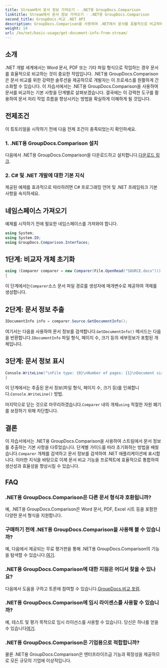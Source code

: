 ```yaml
---
title: Stream에서 문서 정보 가져오기 - .NET용 GroupDocs.Comparison
linktitle: Stream에서 문서 정보 가져오기 - .NET용 GroupDocs.Comparison
second_title: GroupDocs.비교 .NET API
description: GroupDocs.Comparison을 사용하여 .NET에서 문서를 효율적으로 비교하여 문서 처리 워크플로를 원활하게 향상시키는 방법을 알아보세요.
weight: 14
url: /ko/net/basic-usage/get-document-info-from-stream/
---
```

## 소개
.NET 개발 세계에서는 Word 문서, PDF 또는 기타 파일 형식으로 작업하는 경우 문서를 효율적으로 비교하는 것이 중요한 작업입니다. .NET용 GroupDocs.Comparison은 문서 비교를 위한 강력한 솔루션을 제공하므로 개발자는 이 프로세스를 원활하게 간소화할 수 있습니다. 이 자습서에서는 .NET용 GroupDocs.Comparison을 사용하여 문서를 비교하는 기본 사항을 단계별로 살펴보겠습니다. 결국에는 이 강력한 도구를 활용하여 문서 처리 작업 흐름을 향상시키는 방법을 확실하게 이해하게 될 것입니다.
## 전제조건
이 튜토리얼을 시작하기 전에 다음 전제 조건이 충족되었는지 확인하세요.
### 1. .NET용 GroupDocs.Comparison 설치
 다음에서 .NET용 GroupDocs.Comparison을 다운로드하고 설치합니다.[다운로드 링크](https://releases.groupdocs.com/comparison/net/).
### 2. C# 및 .NET 개발에 대한 기본 지식
제공된 예제를 효과적으로 따라하려면 C# 프로그래밍 언어 및 .NET 프레임워크 기본 사항을 숙지하세요.

## 네임스페이스 가져오기
예제를 시작하기 전에 필요한 네임스페이스를 가져와야 합니다.
```csharp
using System;
using System.IO;
using GroupDocs.Comparison.Interfaces;
```

## 1단계: 비교자 개체 초기화
```csharp
using (Comparer comparer = new Comparer(File.OpenRead("SOURCE.docx")))
{
```
 이 단계에서는`Comparer`소스 문서 파일 경로를 생성자에 매개변수로 제공하여 객체를 생성합니다.
## 2단계: 문서 정보 추출
```csharp
IDocumentInfo info = comparer.Source.GetDocumentInfo();
```
 여기서는 다음을 사용하여 문서 정보를 검색합니다.`GetDocumentInfo()` 메서드는 다음을 반환합니다.`IDocumentInfo` 파일 형식, 페이지 수, 크기 등의 세부정보가 포함된 개체입니다.
## 3단계: 문서 정보 표시
```csharp
Console.WriteLine("\nFile type: {0}\nNumber of pages: {1}\nDocument size: {2} bytes", info.FileType, info.PageCount, info.Size);
}
```
 이 단계에서는 추출된 문서 정보(파일 형식, 페이지 수, 크기 등)를 인쇄합니다.`Console.WriteLine()` 방법.

 마지막으로 닫는 것으로 마무리하겠습니다.`Comparer` 내의 개체`using` 적절한 자원 폐기를 보장하기 위해 차단합니다.

## 결론
 이 자습서에서는 .NET용 GroupDocs.Comparison을 사용하여 스트림에서 문서 정보를 추출하는 기본 사항을 다루었습니다. 단계별 가이드를 따라 초기화하는 방법을 배웠습니다.`Comparer` 개체를 검색하고 문서 정보를 검색하여 .NET 애플리케이션에 표시합니다. 이러한 지식을 바탕으로 이제 문서 비교 기능을 프로젝트에 효율적으로 통합하여 생산성과 효율성을 향상시킬 수 있습니다.
## FAQ
### .NET용 GroupDocs.Comparison은 다른 문서 형식과 호환됩니까?
예, .NET용 GroupDocs.Comparison은 Word 문서, PDF, Excel 시트 등을 포함한 다양한 문서 형식을 지원합니다.
### 구매하기 전에 .NET용 GroupDocs.Comparison을 사용해 볼 수 있습니까?
 예, 다음에서 제공되는 무료 평가판을 통해 .NET용 GroupDocs.Comparison의 기능을 탐색할 수 있습니다.[여기](https://releases.groupdocs.com/).
### .NET용 GroupDocs.Comparison에 대한 지원은 어디서 찾을 수 있나요?
 다음에서 도움을 구하고 토론에 참여할 수 있습니다.[GroupDocs.비교 포럼](https://forum.groupdocs.com/c/comparison/12).
### .NET용 GroupDocs.Comparison에 임시 라이센스를 사용할 수 있습니까?
 예, 테스트 및 평가 목적으로 임시 라이선스를 사용할 수 있습니다. 당신은 하나를 얻을 수 있습니다[여기](https://purchase.groupdocs.com/temporary-license/).
### .NET용 GroupDocs.Comparison은 기업용으로 적합합니까?
물론 .NET용 GroupDocs.Comparison은 엔터프라이즈급 기능과 확장성을 제공하므로 모든 규모의 기업에 이상적입니다.